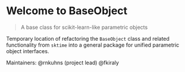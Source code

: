 
# Welcome to BaseObject

> A base class for scikit-learn-like parametric objects

Temporary location of refactoring the `BaseObject` class and related functionality from `sktime` into a general package for unified parametric object interfaces.

Maintainers:
@rnkuhns (project lead)
@fkiraly
